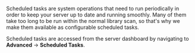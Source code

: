 Scheduled tasks are system operations that need to run periodically in order to keep your server up to date and running smoothly. Many of them take too long to be run within the normal library scan, so that's why we make them available as configurable scheduled tasks.

Scheduled tasks are accessed from the server dashboard by navigating to **Advanced** -> **Scheduled Tasks**.